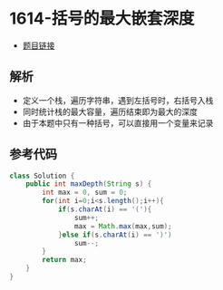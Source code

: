 # 1614-括号的最大嵌套深度

- [题目链接](https://leetcode-cn.com/problems/maximum-nesting-depth-of-the-parentheses/)

## 解析
- 定义一个栈，遍历字符串，遇到左括号时，右括号入栈
- 同时统计栈的最大容量，遍历结束即为最大的深度
- 由于本题中只有一种括号，可以直接用一个变量来记录


## 参考代码
```Java
class Solution {
    public int maxDepth(String s) {
        int max = 0, sum = 0;
        for(int i=0;i<s.length();i++){
            if(s.charAt(i) == '('){
                sum++;
                max = Math.max(max,sum);
            }else if(s.charAt(i) == ')')
                sum--;
        }
        return max;
    }
}
```

